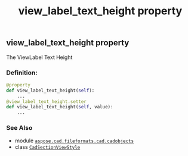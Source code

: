 ﻿---
title: view_label_text_height property
second_title: Aspose.CAD for Python via .NET API References
description: 
type: docs
weight: 560
url: /python-net/aspose.cad.fileformats.cad.cadobjects/cadsectionviewstyle/view_label_text_height/
is_root: false
---

## view_label_text_height property


The ViewLabel Text Height
### Definition:
```python
@property
def view_label_text_height(self):
    ...
@view_label_text_height.setter
def view_label_text_height(self, value):
    ...
```

### See Also
* module [`aspose.cad.fileformats.cad.cadobjects`](../../)
* class [`CadSectionViewStyle`](/cad/python-net/aspose.cad.fileformats.cad.cadobjects/cadsectionviewstyle)
